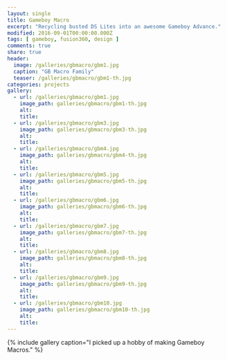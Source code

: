 ```yaml
---
layout: single
title: Gameboy Macro
excerpt: "Recycling busted DS Lites into an awesome Gameboy Advance."
modified: 2016-09-01T00:00:00.000Z
tags: [ gameboy, fusion360, design ]
comments: true
share: true
header:
  image: /galleries/gbmacro/gbm1.jpg
  caption: "GB Macro Family"
  teaser: /galleries/gbmacro/gbm1-th.jpg
categories: projects
gallery:
  - url: /galleries/gbmacro/gbm1.jpg
    image_path: galleries/gbmacro/gbm1-th.jpg
    alt:
    title:
  - url: /galleries/gbmacro/gbm3.jpg
    image_path: galleries/gbmacro/gbm3-th.jpg
    alt:
    title:
  - url: /galleries/gbmacro/gbm4.jpg
    image_path: galleries/gbmacro/gbm4-th.jpg
    alt:
    title:
  - url: /galleries/gbmacro/gbm5.jpg
    image_path: galleries/gbmacro/gbm5-th.jpg
    alt:
    title:
  - url: /galleries/gbmacro/gbm6.jpg
    image_path: galleries/gbmacro/gbm6-th.jpg
    alt:
    title:
  - url: /galleries/gbmacro/gbm7.jpg
    image_path: galleries/gbmacro/gbm7-th.jpg
    alt:
    title:
  - url: /galleries/gbmacro/gbm8.jpg
    image_path: galleries/gbmacro/gbm8-th.jpg
    alt:
    title:
  - url: /galleries/gbmacro/gbm9.jpg
    image_path: galleries/gbmacro/gbm9-th.jpg
    alt:
    title:
  - url: /galleries/gbmacro/gbm10.jpg
    image_path: galleries/gbmacro/gbm10-th.jpg
    alt:
    title:
---
```


{% include gallery caption="I picked up a hobby of making Gameboy Macros." %}

